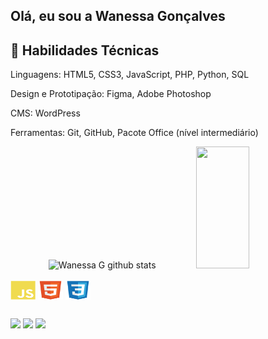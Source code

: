 ## Olá, eu sou a Wanessa Gonçalves

<h2> 🧠 Habilidades Técnicas </h2> 
<p> Linguagens: HTML5, CSS3, JavaScript, PHP, Python, SQL

Design e Prototipação: Figma, Adobe Photoshop

CMS: WordPress 

Ferramentas: Git, GitHub, Pacote Office (nível intermediário) 
<div align="center">  
  <img width="49%" height="195px" src="https://github-readme-stats.vercel.app/api?username=wanessags&show_icons=true&count_private=true&hide_border=true&title_color=ff91a4&icon_color=ff91a4&text_color=c9d1d9&bg_color=0d1117" alt="Wanessa G github stats" /> 
  <img width="41%" height="195px" src="https://github-readme-stats.vercel.app/api/top-langs/?username=wanessags&layout=compact&hide_border=true&title_color=ff91a4&text_color=ff91a4&bg_color=0d1117" />
</div>
 

<div style="display: inline_block"><br>
 
 <img align="center" alt="Wanessa-Js" height="30" width="40" src="https://raw.githubusercontent.com/devicons/devicon/master/icons/javascript/javascript-plain.svg">
 <img align="center" alt="Wanessa-HTML" height="30" width="40" src="https://raw.githubusercontent.com/devicons/devicon/master/icons/html5/html5-original.svg">
 <img align="center" alt="Wanessa-CSS" height="30" width="40" src="https://raw.githubusercontent.com/devicons/devicon/master/icons/css3/css3-original.svg">
 
 </div>
  
  ##
 
<div> 

<a href = "mailto:gwanessags@gmail.com"><img src="https://img.shields.io/badge/-Gmail-%23333?style=for-the-badge&logo=gmail&logoColor=white" target="_blank"></a>
 <a href="" target="_blank"><img src="https://img.shields.io/badge/Discord-7289DA?style=for-the-badge&logo=discord&logoColor=white" target="_blank"></a> 
 <a href="https://instagram.com/wanessags_" target="_blank"><img src="https://img.shields.io/badge/-Instagram-%23E4405F?style=for-the-badge&logo=instagram&logoColor=white" target="_blank"></a>

 </div>
  
